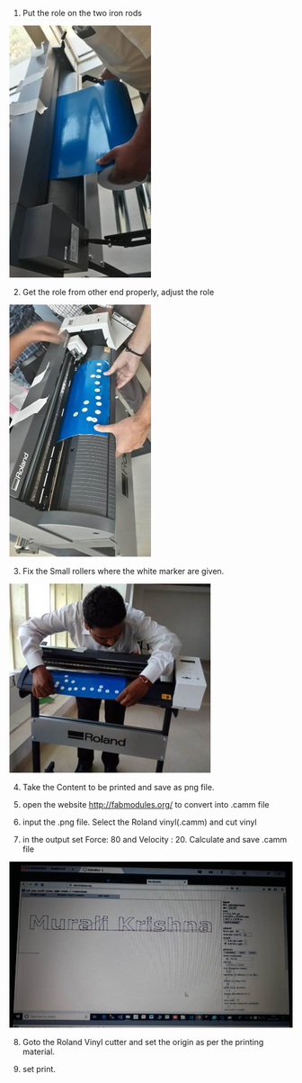
1. Put the role on the two iron rods  

![Roland](images/gs24demo2.jpg)

2. Get the role from other end properly, adjust the role  

![Roland](images/gs24demo1.jpg)

3. Fix the Small rollers where the white marker are given.  

![Roland](images/gs24demo3.jpg) 

4. Take the Content to be printed and save as png file.  

5. open the website http://fabmodules.org/ to convert into .camm file  

6. input the .png file. Select the Roland vinyl(.camm) and cut vinyl  

7. in the output set Force: 80 and Velocity : 20. Calculate and save .camm file 

![Roland](images/gs24demo4.jpg)  

8. Goto the Roland Vinyl cutter and set the origin as per the printing material.  

9. set print.


